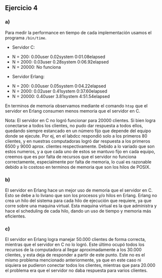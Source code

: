 ## Ejercicio 4
### **a)**
Para medir la performance en tiempo de cada implementación usamos
el programa `/bin/time`.

* Servidor C:
- N =   200: 0.00user 0.02system 0:01.08elapsed
- N =  2000: 0.03user 0.28system 0:06.92elapsed
- N = 20000: No funciona

* Servidor Erlang:
- N =   200: 0.00user 0.05system 0:04.22elapsed
- N =  2000: 0.02user 0.41system 0:37.60elapsed
- N = 20000: 0.40user 3.81system 4:51.54elapsed

En terminos de memoria observamos mediante el comando `htop` que el servidor en
Erlang consumen menos memoria que el servidor en C.

Nota: El servidor en C no logró funcionar para 20000 clientes. Si bien logra conectarse
a todos los clientes, no pudo dar respuesta a todos ellos, quedando siempre estancado
en un número fijo que depende del equipo donde se ejecute. Por ej, en el labdcc
respondió solo a los primeros 80 clientes, y en nuestras computadoras logró dar respuesta
a los primeros 6500 y 9000 aprox. clientes respectivamente. Debido a lo variado que son
estos numeros, y a que cada uno de estos se mantuvo fijo en cada equipo, creemos
que es por falta de recursos que el servidor no funciona correctamente, especialmente
por falta de memoria, lo cual es razonable debido a lo costoso en terminos de memoria
que son los hilos de POSIX.

### **b)**
El servidor en Erlang hace un mejor uso de memoria que el servidor en C. Esto se debe
a lo liviano que son los procesos y/o hilos en Erlang. Erlang no crea un hilo del
sistema para cada hilo de ejecución que requiere, ya que corre sobre una maquina
virtual. Esta maquina virtual es la que administra y hace el scheduling de cada
hilo, dando un uso de tiempo y memoria más eficientes.

### **c)**
El servidor en Erlang logra manejar 50.000 clientes de forma correcta, mientras
que el servidor en C no lo logró. Este último ocupó todos los recursos de la
computadora al llegar aproximadamente a los 30.000 clientes, y esta deja de responder
a partir de este punto. Este no es el mismo problema mencionado anteriormente,
ya que en este caso ni siquiera se pudieron conectar todos los clientes, mientras
que para 20.000 el problema era que el servidor no daba respuesta para varios clientes.
